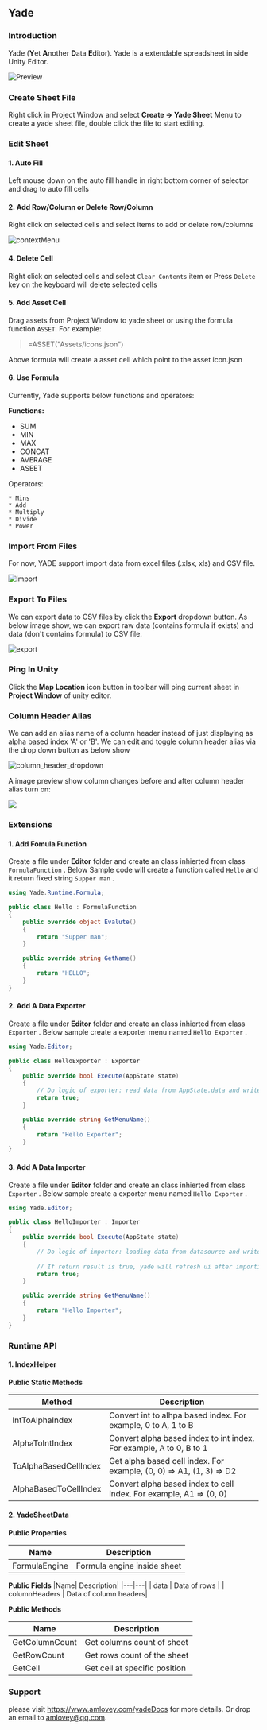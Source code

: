 Yade
----

### Introduction

Yade (**Y**et **A**nother **D**ata **E**ditor). Yade is a extendable spreadsheet in side Unity Editor.


![Preview](Manual.assets/overview.png)

### Create Sheet File

Right click in Project Window and select **Create -> Yade Sheet** Menu to create a yade sheet file, double click the file to start editing.

### Edit Sheet

#### 1. Auto Fill

Left mouse down on the auto fill handle in right bottom corner of selector and drag to auto fill cells

#### 2. Add Row/Column or Delete Row/Column

Right click on selected cells and select items to add or delete row/columns

![contextMenu](Manual.assets/contextMenu.png)

#### 4. Delete Cell

Right click on selected cells and select  `Clear Contents` item or Press `Delete` key on the keyboard will delete selected cells

#### 5. Add Asset Cell

Drag assets from Project Window to yade sheet or using the formula function `ASSET`. For example:

> =ASSET("Assets/icons.json")

Above formula will create a asset cell which point to the asset icon.json

#### 6. Use Formula

Currently, Yade supports below functions and operators:

**Functions:**

* SUM
* MIN
* MAX
* CONCAT
* AVERAGE
* ASEET

Operators:

	* Mins
	* Add
	* Multiply
	* Divide
	* Power

### Import From Files

For now, YADE support import data from excel files (.xlsx, xls) and CSV file.

![import](Manual.assets/import.png)

### Export To Files

We can export data to CSV files by click the **Export** dropdown button. As below image show, we can export raw data (contains formula if exists) and data (don't contains formula) to CSV file.

![export](Manual.assets/export.png)

### Ping In Unity

Click the **Map Location** icon button in toolbar will ping current sheet in **Project Window** of unity editor.

### Column Header Alias

We can add an alias name of a column header instead of just displaying as alpha based index 'A' or 'B'. We can edit and toggle column header alias via the drop down button as below show

![column_header_dropdown](Manual.assets/column_header_dropdown-2143863.png)

A image preview show column changes before and after column header alias turn on:

![](Manual.assets/column_header_alias.png)

### Extensions

#### 1. Add Fomula Function

Create a file under **Editor** folder and create an class inhierted from class `FormulaFunction` . Below Sample code will create a function called `Hello` and it return fixed string `Supper man` .

```c#
using Yade.Runtime.Formula;

public class Hello : FormulaFunction
{
    public override object Evalute()
    {
        return "Supper man";
    }

    public override string GetName()
    {
        return "HELLO";
    }
}

```



#### 2. Add A Data Exporter

Create a file under **Editor** folder and create an class inhierted from class `Exporter` . Below sample create a exporter menu named `Hello Exporter` .

```c#
using Yade.Editor;

public class HelloExporter : Exporter
{
    public override bool Execute(AppState state)
    {
        // Do logic of exporter: read data from AppState.data and write to other files
        return true;
    }

    public override string GetMenuName()
    {
        return "Hello Exporter";
    }
}
```



#### 3. Add A Data Importer

Create a file under **Editor** folder and create an class inhierted from class `Exporter` . Below sample create a exporter menu named `Hello Exporter` .

```C#
using Yade.Editor;

public class HelloImporter : Importer
{
    public override bool Execute(AppState state)
    {
        // Do logic of importer: loading data from datasource and write them into AppState.data
      	
      	// If return result is true, yade will refresh ui after importing completed
        return true;
    }

    public override string GetMenuName()
    {
        return "Hello Importer";
    }
}
```

### Runtime API

#### 1. IndexHelper

**Public Static Methods**

| Method | Description |
| ------ | ---- |
| IntToAlphaIndex | Convert int to alhpa based index. For example, 0 to A, 1 to B |
| AlphaToIntIndex | Convert alpha based index to int index. For example, A to 0, B to 1 |
| ToAlphaBasedCellIndex | Get alpha based cell index. For example, (0, 0) => A1, (1, 3) => D2 |
|AlphaBasedToCellIndex|Convert alpha based index to cell index. For example, A1 => (0, 0)|

#### 2. YadeSheetData

**Public Properties**

|Name| Description|
|---|---|
|FormulaEngine|Formula engine inside  sheet|

**Public Fields**
|Name| Description|
|---|---|
| data | Data of rows |
| columnHeaders | Data of column headers|

**Public Methods**

|Name| Description|
|---|---|
| GetColumnCount |  Get columns count of sheet |
| GetRowCount  | Get rows count of the sheet |
| GetCell | Get cell at specific position |


### Support

please visit https://www.amlovey.com/yadeDocs for more details. Or drop an email to <amlovey@qq.com>.